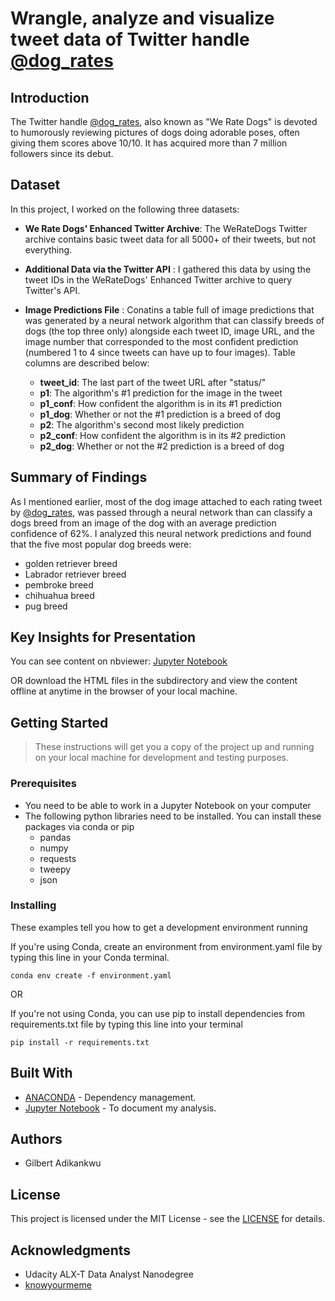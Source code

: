 # Wrangle, analyze and visualize tweet data of Twitter handle [@dog_rates](https://twitter.com/dog_rates)

## Introduction
The Twitter handle [@dog_rates](https://twitter.com/dog_rates), also known as "We Rate Dogs" is devoted to humorously reviewing pictures of dogs doing adorable poses, often giving them scores above 10/10. It has acquired more than 7 million followers since its debut.

## Dataset
In this project, I worked on the following three datasets:

- __We Rate Dogs' Enhanced Twitter Archive__: The WeRateDogs Twitter archive contains basic tweet data for all 5000+ of their tweets, but not everything.

- __Additional Data via the Twitter API__ : I gathered this data by using the tweet IDs in the WeRateDogs' Enhanced Twitter archive to query Twitter's API.

- __Image Predictions File__ : Conatins a table full of image predictions that was generated by a neural network algorithm that can classify breeds of dogs (the top three only) alongside each tweet ID, image URL, and the image number that corresponded to the most confident prediction (numbered 1 to 4 since tweets can have up to four images). Table columns are described below:

  * __tweet_id__: The last part of the tweet URL after "status/"
  * __p1__: The algorithm's #1 prediction for the image in the tweet
  * __p1_conf__: How confident the algorithm is in its #1 prediction 
  * __p1_dog__: Whether or not the #1 prediction is a breed of dog
  * __p2__: The algorithm's second most likely prediction
  * __p2_conf__: How confident the algorithm is in its #2 prediction
  * __p2_dog__: Whether or not the #2 prediction is a breed of dog

## Summary of Findings 
As I mentioned earlier, most of the dog image attached to each rating tweet by [@dog_rates](https://twitter.com/dog_rates?s=20&t=WVC6h7yzsvn6F21iUlaDOw), was passed through a neural network than can classify a dogs breed from an image of the dog with an average prediction confidence of 62%. I analyzed this neural network predictions and found that the five most popular dog breeds were:

- golden retriever breed
- Labrador retriever breed
- pembroke breed
- chihuahua breed
- pug breed

## Key Insights for Presentation
You can see content on nbviewer: [Jupyter Notebook](https://nbviewer.org/github/10xDatabro/Analysis-of-WeRateDogs-timeline-tweets/blob/main/Wrangle_Act.ipynb)

OR download the HTML files in the subdirectory and view the content offline at anytime in the browser of your local machine.

## Getting Started
> These instructions will get you a copy of the project up and running on your local machine for development and testing purposes. 

### Prerequisites
- You need to be able to work in a Jupyter Notebook on your computer
- The following python libraries need to be installed. You can install these packages via conda or pip
  * pandas
  * numpy
  * requests
  * tweepy
  * json

### Installing
These examples tell you how to get a development environment running

If you're using Conda, create an environment from environment.yaml file by typing this line in your Conda terminal.

```
conda env create -f environment.yaml
```

 OR 
 
 If you're not using Conda, you can use pip to install dependencies from requirements.txt file by typing this line into your terminal 

 ```
 pip install -r requirements.txt
 ```

## Built With

- [ANACONDA](https://www.anaconda.com/) - Dependency management.
- [Jupyter Notebook](https://jupyter.org/) - To document my analysis.

## Authors
- Gilbert Adikankwu

## License
This project is licensed under the MIT License - see the [LICENSE](https://github.com/10xDatabro/Analysis-of-WeRateDogs-timeline-tweets/blob/main/LICENSE) for details.

## Acknowledgments
- Udacity ALX-T Data Analyst Nanodegree
- [knowyourmeme](https://bit.ly/3C8tk15)

